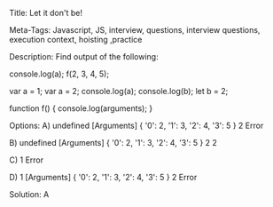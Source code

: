 Title: 
Let it don't be!

Meta-Tags:
Javascript, JS, interview, questions, interview questions, execution context, hoisting ,practice

Description:
Find output of the following:

console.log(a);
f(2, 3, 4, 5);

var a = 1;
var a = 2;
console.log(a);
console.log(b);
let b = 2;

function f() {
  console.log(arguments);
}

Options: 
A)
undefined
[Arguments] { '0': 2, '1': 3, '2': 4, '3': 5 }
2
Error

B)
undefined
[Arguments] { '0': 2, '1': 3, '2': 4, '3': 5 }
2
2

C)
1
Error

D)
1
[Arguments] { '0': 2, '1': 3, '2': 4, '3': 5 }
2
Error


Solution:
A 